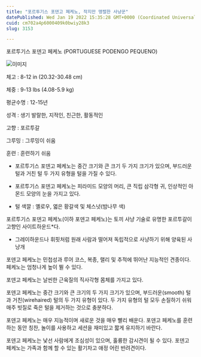 ```yaml
---
title: "포르투기스 포덴고 페케노, 작지만 맹렬한 사냥꾼"
datePublished: Wed Jan 19 2022 15:35:28 GMT+0000 (Coordinated Universal Time)
cuid: cm702a4p6000409k0bwiy28k3
slug: 3153

---
```



포르투기스 포덴고 페케노 (PORTUGUESE PODENGO PEQUENO)

![이미지](https://cdn.hashnode.com/res/hashnode/image/upload/v1739252916753/baa1c53c-1f17-406d-aa77-a130a24e6b45.jpeg)

체고 : 8-12 in (20.32-30.48 cm)

체중 : 9-13 lbs (4.08-5.9 kg)

평균수명 : 12-15년

성격 : 생기 발랄한, 지적인, 친근한, 활동적인

고향 : 포르투갈

그루밍 : 그루밍이 쉬움

훈련 : 훈련하기 쉬움

* 포르투기스 포덴고 페케노는 중간 크기와 큰 크기 두 가지 크기가 있으며, 부드러운 털과 거친 털 두 가지 유형을 털을 가질 수 있다.

* 포르투기스 포덴고 페케노는 피라미드 모양의 머리, 큰 직립 삼각형 귀, 인상적인 아몬드 모양의 눈을 가지고 있다.

* 털 색깔 : 옐로우, 엷은 황갈색 및 체스넛(밤나무 색)

포르투기스 포덴고 페케노(이하 포덴고 페케노)는 토끼 사냥 기술로 유명한 포르투갈이 고향인 사이트하운드*다.

* 그레이하운드나 휘핏처럼 원래 사람과 떨어져 독립적으로 사냥하기 위해 양육된 사냥개

포덴고 페케노는 민첩성과 루어 코스, 복종, 랠리 및 추적에 뛰어난 지능적인 견종이다. 페케노는 엄청나게 높이 뛸 수 있다.

포덴고 페케노는 날씬한 근육질의 직사각형 몸체를 가지고 있다.

포덴고 페케노는 중간 크기와 큰 크기의 두 가지 크기가 있으며, 부드러운(smooth) 털과 거친(wirehaired) 털의 두 가지 유형이 있다. 두 가지 유형의 털 모두 손질하기 쉬워 매주 빗질로 죽은 털을 제거하는 것으로 충분하다.

포덴고 페케노는 매우 지능적이며 새로운 것을 매우 빨리 배운다. 포덴고 페케노를 훈련하는 동안 칭찬, 놀이를 사용하고 세션을 재미있고 짧게 유지하기 바란다.

포덴고 페케노는 낯선 사람에게 조심성이 있으며, 훌륭한 감시견이 될 수 있다. 포덴고 페케노는 가족과 함께 할 수 있는 활기차고 애정 어린 반려견이다.